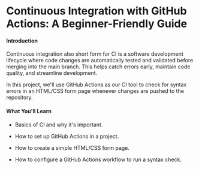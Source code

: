 # Continuous Integration with GitHub Actions: A Beginner-Friendly Guide
#### Introduction
Continuous integration also short form for CI is a software development lifecycle where code changes are automatically tested and validated before merging into the main branch. This helps catch errors early, maintain code quality, and streamline development.

In this project, we'll use GitHub Actions as our CI tool to check for syntax errors in an HTML/CSS form page whenever changes are pushed to the repository.

#### What You'll Learn

- Basics of CI and why it's important.

- How to set up GitHub Actions in a project.

- How to create a simple HTML/CSS form page.

- How to configure a GitHub Actions workflow to run a syntax check.
